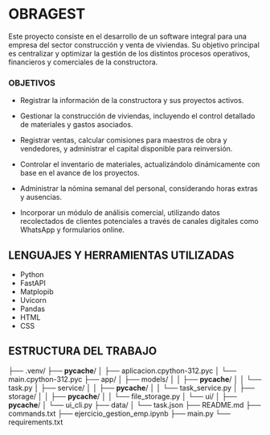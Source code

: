 # OBRAGEST

Este proyecto consiste en el desarrollo de un software integral para una empresa del sector construcción y venta de viviendas. Su objetivo principal es centralizar y optimizar la gestión de los distintos procesos operativos, financieros y comerciales de la constructora.

### OBJETIVOS
- Registrar la información de la constructora y sus proyectos activos.

- Gestionar la construcción de viviendas, incluyendo el control detallado de materiales y gastos asociados.

- Registrar ventas, calcular comisiones para maestros de obra y vendedores, y administrar el capital disponible para reinversión.

- Controlar el inventario de materiales, actualizándolo dinámicamente con base en el avance de los proyectos.

- Administrar la nómina semanal del personal, considerando horas extras y ausencias.

- Incorporar un módulo de análisis comercial, utilizando datos recolectados de clientes potenciales a través de canales digitales como WhatsApp y formularios online.

##  LENGUAJES Y HERRAMIENTAS UTILIZADAS

- Python 
- FastAPI
- Matplopib
- Uvicorn
- Pandas
- HTML
- CSS

## ESTRUCTURA DEL TRABAJO

├── .venv/
├── __pycache__/
│   ├── aplicacion.cpython-312.pyc
│   └── main.cpython-312.pyc
├── app/
│   ├── models/
│   │   ├── __pycache__/
│   │   └── task.py
│   ├── service/
│   │   ├── __pycache__/
│   │   └── task_service.py
│   ├── storage/
│   │   ├── __pycache__/
│   │   └── file_storage.py
│   └── ui/
│       ├── __pycache__/
│       └── ui_cli.py
├── data/
│   └── task.json
├── README.md
├── commands.txt
├── ejercicio_gestion_emp.ipynb
├── main.py
└── requirements.txt

